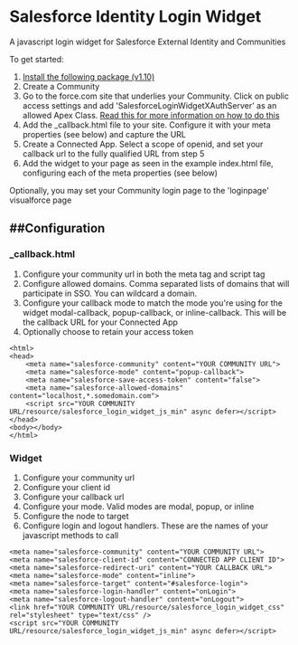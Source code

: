 # Salesforce Identity Login Widget  

A javascript login widget for Salesforce External Identity and Communities

To get started:

1. [Install the following package (v1.10)](https://login.salesforce.com/packaging/installPackage.apexp?p0=04tj0000001iMnR)
2. Create a Community
3. Go to the force.com site that underlies your Community.  Click on public access settings and add 'SalesforceLoginWidgetXAuthServer' as an allowed Apex Class.  [Read this for more information on how to do this](https://developer.salesforce.com/blogs/developer-relations/2012/02/quick-tip-public-restful-web-services-on-force-com-sites.html)
4. Add the _callback.html file to your site.  Configure it with your meta properties (see below) and capture the URL
5. Create a Connected App.  Select a scope of openid, and set your callback url to the fully qualified URL from step 5
6. Add the widget to your page as seen in the example index.html file, configuring each of the meta properties (see below)

Optionally, you may set your Community login page to the 'loginpage' visualforce page



##Configuration
--

### _callback.html

1. Configure your community url in both the meta tag and script tag
2. Configure allowed domains.  Comma separated lists of domains that will participate in SSO.  You can wildcard a domain. 
3. Configure your callback mode to match the mode you're using for the widget modal-callback, popup-callback, or inline-callback.  This will be the callback URL for your Connected App
4. Optionally choose to retain your access token

```
<html>
<head>
    <meta name="salesforce-community" content="YOUR COMMUNITY URL">
	<meta name="salesforce-mode" content="popup-callback">
	<meta name="salesforce-save-access-token" content="false">
	<meta name="salesforce-allowed-domains" content="localhost,*.somedomain.com">
    <script src="YOUR COMMUNITY URL/resource/salesforce_login_widget_js_min" async defer></script>
</head> 
<body></body>    
</html>

```

### Widget

1. Configure your community url
2. Configure your client id
3. Configure your callback url
4. Configure your mode.  Valid modes are modal, popup, or inline
5. Configure the node to target
6. Configure login and logout handlers.  These are the names of your javascript methods to call

```
<meta name="salesforce-community" content="YOUR COMMUNITY URL">
<meta name="salesforce-client-id" content="CONNECTED APP CLIENT ID">
<meta name="salesforce-redirect-uri" content="YOUR CALLBACK URL">
<meta name="salesforce-mode" content="inline">
<meta name="salesforce-target" content="#salesforce-login">
<meta name="salesforce-login-handler" content="onLogin">
<meta name="salesforce-logout-handler" content="onLogout">
<link href="YOUR COMMUNITY URL/resource/salesforce_login_widget_css" rel="stylesheet" type="text/css" />  
<script src="YOUR COMMUNITY URL/resource/salesforce_login_widget_js_min" async defer></script>

```
